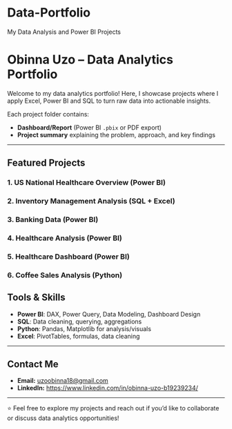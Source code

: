 # Data-Portfolio
My Data Analysis and Power BI Projects
# Obinna Uzo – Data Analytics Portfolio 

Welcome to my data analytics portfolio! 
Here, I showcase projects where I apply Excel, Power BI and SQL to turn raw data into actionable insights.  

Each project folder contains:  
-  **Dashboard/Report** (Power BI `.pbix` or PDF export)   
-  **Project summary** explaining the problem, approach, and key findings  
---

##  Featured Projects  

### 1. US National Healthcare Overview (Power BI)  

### 2. Inventory Management Analysis (SQL + Excel)  

### 3. Banking Data (Power BI)  

### 4. Healthcare Analysis (Power BI)  

### 5. Healthcare Dashboard (Power BI)

### 6. Coffee Sales Analysis (Python)


##  Tools & Skills  
- **Power BI**: DAX, Power Query, Data Modeling, Dashboard Design  
- **SQL**: Data cleaning, querying, aggregations  
- **Python**: Pandas, Matplotlib for analysis/visuals  
- **Excel**: PivotTables, formulas, data cleaning  

---

##  Contact Me  
- **Email:** uzoobinna18@gmail.com  
- **LinkedIn:** https://www.linkedin.com/in/obinna-uzo-b19239234/ 

---

⭐ Feel free to explore my projects and reach out if you’d like to collaborate or discuss data analytics opportunities!  
